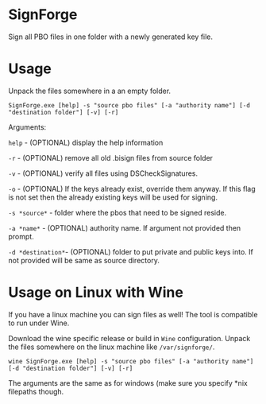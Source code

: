 # SignForge

Sign all PBO files in one folder with a newly generated key file.

# Usage

Unpack the files somewhere in a an empty folder.

```
SignForge.exe [help] -s "source pbo files" [-a "authority name"] [-d "destination folder"] [-v] [-r]
```

Arguments:

`help` - (OPTIONAL) display the help information

`-r` - (OPTIONAL) remove all old .bisign files from source folder

`-v` - (OPTIONAL) verify all files using DSCheckSignatures.

`-o` - (OPTIONAL) If the keys already exist, override them anyway. If this flag is not set then the already existing keys will be used for signing.

`-s *source*` - folder where the pbos that need to be signed reside.

`-a *name*` - (OPTIONAL) authority name. If argument not provided then prompt.

`-d *destination*`- (OPTIONAL) folder to put private and public keys into. If not provided will be same as source directory.

# Usage on Linux with Wine
If you have a linux machine you can sign files as well! The tool is compatible to run under Wine.

Download the wine specific release or build in `Wine` configuration. Unpack the files somewhere on the linux machine like `/var/signforge/`.

```
wine SignForge.exe [help] -s "source pbo files" [-a "authority name"] [-d "destination folder"] [-v] [-r]
```

The arguments are the same as for windows (make sure you specify *nix filepaths though.